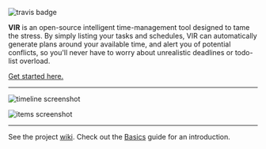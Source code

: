![travis badge](https://travis-ci.com/TommyX12/VIR.svg?branch=master)

**VIR** is an open-source intelligent time-management tool designed to tame the
stress. By simply listing your tasks and schedules, VIR can automatically
generate plans around your available time, and alert you of potential conflicts,
so you'll never have to worry about unrealistic deadlines or todo-list overload.

[Get started here.](https://github.com/TommyX12/VIR/wiki)

***

![timeline screenshot](https://raw.githubusercontent.com/TommyX12/VIR/master/screenshots/timeline.png)

![items screenshot](https://raw.githubusercontent.com/TommyX12/VIR/master/screenshots/items.png)

***

See the project [wiki](https://github.com/TommyX12/VIR/wiki). Check out
the [Basics](https://github.com/TommyX12/VIR/wiki/Basics) guide for an
introduction.

